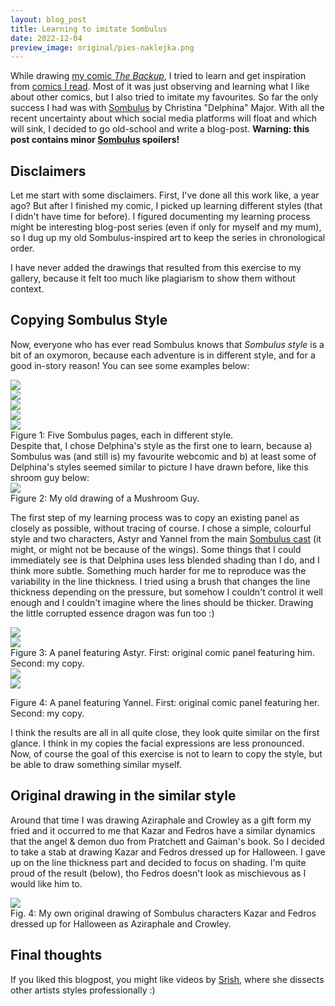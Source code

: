 ```yaml
---
layout: blog_post
title: Learning to imitate Sombulus
date: 2022-12-04
preview_image: original/pies-naklejka.png
---
```


While drawing [my comic *The Backup*](comic_pages/100.html), I tried to learn and get inspiration from [comics I read](favourites.html).
Most of it was just observing and learning what I like about other comics, but I also tried to imitate my favourites.
So far the only success I had was with [Sombulus](http://sombulus.com/) by Christina "Delphina" Major.
With all the recent uncertainty about which social media platforms will float and which will sink, I decided to go old-school and write a blog-post.
**Warning: this post contains minor [Sombulus](http://sombulus.com/) spoilers!**

## Disclaimers
Let me start with some disclaimers. First, I've done all this work like, a year ago? But after I finished my comic, I picked up learning different styles (that I didn't have time for before). I figured documenting my learning process might be interesting blog-post series (even if only for myself and my mum), so I dug up my old Sombulus-inspired art to keep the series in chronological order.

I have never added the drawings that resulted from this exercise to my gallery, because it felt too much like plagiarism to show them without context.

## Copying Sombulus Style

Now, everyone who has ever read Sombulus knows that *Sombulus style* is a bit of an oxymoron, because each adventure is in different style, and for a good in-story reason! You can see some examples below:
<div class="container">
    <div class="small-picture"> <img src="http://sombulus.com/comic/image/1"/>   </div>
    <div class="small-picture"> <img src="http://sombulus.com/comic/image/193"/>   </div>
    <div class="small-picture"> <img src="http://sombulus.com/comic/image/284"/>   </div>
    <div class="small-picture"> <img src="http://sombulus.com/comic/image/338"/>   </div>
    <div class="small-picture"> <img src="http://sombulus.com/comic/image/529"/>   </div>
    <div class="caption"> Figure 1: Five Sombulus pages, each in different style. </div>
</div>
Despite that, I chose Delphina's style as the first one to learn, because a) Sombulus was (and still is) my favourite webcomic and b) at least some of Delphina's styles seemed similar to picture I have drawn before, like this shroom guy below:
<div class="container">
  <div class="picture"> <img src="/original/pangrzyb.png"/>   </div>
<div class="caption"> Figure 2: My old drawing of a Mushroom Guy. </div>
</div>

The first step of my learning process was to copy an existing panel as closely as possible, without tracing of course. I chose a simple, colourful style and two characters, Astyr and Yannel from the main [Sombulus cast](http://sombulus.com/characters) (it might, or might not be because of the wings). Some things that I could immediately see is that Delphina uses less blended shading than I do, and I think more subtle. Something much harder for me to reproduce was the variability in the line thickness. I tried using a brush that changes the line thickness depending on the pressure, but somehow I couldn't control it well enough and I couldn't imagine where the lines should be thicker. Drawing the little corrupted essence dragon was fun too :)

<div  class="container">
  <div class="picture"><img src="/original/sombulus3.jpeg" />    </div>
  <div class="picture"><img src="/original/sombulus3_mine.png"/> </div>
<div class="caption"> Figure 3: A panel featuring Astyr. First: original comic panel featuring him. Second: my copy. </div>
</div>

<div  class="container">
 <div class="picture"> <img src="/original/sombulus2.jpeg"/>       </div>
 <div class="picture"> <img src="/original/sombulus2_mine.png" />   </div>
<p> Figure 4: A panel featuring Yannel. First: original comic panel featuring her. Second: my copy. </p>
</div>

I think the results are all in all quite close, they look quite similar on the first glance. I think in my copies the facial expressions are less pronounced. Now, of course the goal of this exercise is not to learn to copy the style, but be able to draw something similar myself.

## Original drawing in the similar style

Around that time I was drawing Aziraphale and Crowley as a gift form my fried and it occurred to me that Kazar and Fedros have a similar dynamics that the angel & demon duo from Pratchett and Gaiman's book. So I decided to take a stab at drawing Kazar and Fedros dressed up for Halloween. I gave up on the line thickness part and decided to focus on shading. I'm quite proud of the result (below), tho Fedros doesn't look as mischievous as I would like him to.

<div  class="container">
 <div class="full-page-picture" style="max-width: 800px"> <img src="/original/sombulus_cosplay.png"/> </div>
<div class="caption"> Fig. 4: My own original drawing of Sombulus characters Kazar and Fedros dressed up for Halloween as Aziraphale and Crowley. </div>
</div>

## Final thoughts

If you liked this blogpost, you might like videos by [Srish](https://www.youtube.com/@SrishCreates), where she dissects other artists styles professionally :)
